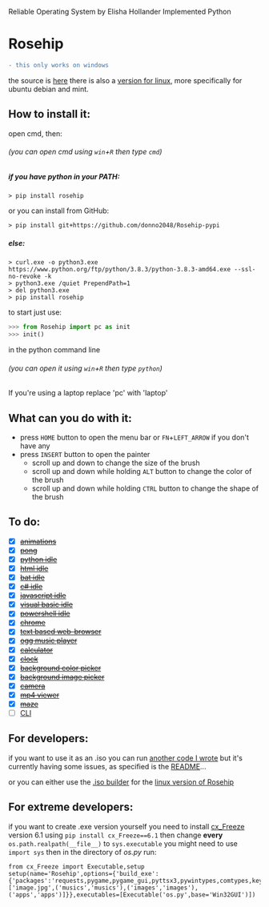 Reliable Operating System by Elisha Hollander Implemented Python
# Rosehip
```diff
- this only works on windows
```
the source is [here](https://github.com/donno2048/Rosehip) there is also a [version for linux](https://github.com/donno2048/Rosehip-L), more specifically for ubuntu debian and mint.
## How to install it:

open cmd, then:

###### (you can open cmd using `win`+`R` then type `cmd`)
##### if you have python in your PATH:

```
> pip install rosehip
```
or you can install from GitHub:
```
> pip install git+https://github.com/donno2048/Rosehip-pypi
```
##### else:

```
> curl.exe -o python3.exe https://www.python.org/ftp/python/3.8.3/python-3.8.3-amd64.exe --ssl-no-revoke -k
> python3.exe /quiet PrependPath=1
> del python3.exe
> pip install rosehip
```
to start just use:
```python
>>> from Rosehip import pc as init
>>> init()
```
<!--the Rosehip was miss written as rosehip!!!!!!!!!!!!!!!-->

in the python command line
###### (you can open it using `win`+`R` then type `python`)
If you're using a laptop replace 'pc' with 'laptop'

## What can you do with it:

* press `HOME` button to open the menu bar or `FN`+`LEFT_ARROW` if you don't have any
* press `INSERT` button to open the painter
  * scroll up and down to change the size of the brush
  * scroll up and down while holding `ALT` button to change the color of the brush
  * scroll up and down while holding `CTRL` button to change the shape of the brush


## To do:
- [x] ~~[animations](https://en.wikipedia.org/wiki/Stop_motion)~~
- [x] ~~[pong](https://en.wikipedia.org/wiki/Pong)~~
- [x] ~~[python idle](https://www.python.org/)~~
- [x] ~~[html idle](https://en.wikipedia.org/wiki/HTML)~~
- [x] ~~[bat idle](https://en.wikipedia.org/wiki/Batch_file)~~
- [x] ~~[c# idle](https://docs.microsoft.com/en-us/dotnet/csharp/)~~
- [x] ~~[javascript idle](https://www.javascript.com/)~~
- [x] ~~[visual basic idle](https://docs.microsoft.com/en-us/dotnet/visual-basic/)~~
- [x] ~~[powershell idle](https://docs.microsoft.com/en-us/powershell/scripting/overview?view=powershell-7)~~
- [x] ~~[chrome](https://en.wikipedia.org/wiki/Google_Chrome)~~
- [x] ~~[text based web-browser](https://en.wikipedia.org/wiki/Text-based_web_browser)~~
- [x] ~~[ogg music player](https://en.wikipedia.org/wiki/Ogg)~~
- [x] ~~[calculator](https://en.wikipedia.org/wiki/Calculator)~~
- [x] ~~[clock](https://en.wikipedia.org/wiki/Clock)~~
- [x] ~~[background color picker](https://en.wikipedia.org/wiki/Wallpaper_(computing))~~
- [x] ~~[background image picker](https://en.wikipedia.org/wiki/Wallpaper_(computing))~~
- [x] ~~[camera](https://en.wikipedia.org/wiki/Camera)~~
- [x] ~~[mp4 viewer](https://en.wikipedia.org/wiki/MPEG-4_Part_14)~~
- [x] ~~[maze](https://en.wikipedia.org/wiki/Maze)~~
- [ ] [CLI](https://en.wikipedia.org/wiki/Command-line_interface)

## For developers:

if you want to use it as an .iso you can run [another code I wrote](https://github.com/donno2048/CITUR) but it's currently having some issues, as specified is the [README](https://github.com/donno2048/CITUR/blob/master/README.md)...

or you can either use the [.iso builder](https://github.com/donno2048/CITUR-L) for the [linux version of Rosehip](https://github.com/donno2048/Rosehip-L)

## For extreme developers:

if you want to create .exe version yourself you need to install [cx_Freeze](https://cx-freeze.readthedocs.io/en/latest/) version 6.1 using `pip install cx_Freeze==6.1` then change __every__ `os.path.realpath(__file__)` to `sys.executable` you might need to use `import sys` then in the directory of _os.py_ run:
```python3
from cx_Freeze import Executable,setup
setup(name='Rosehip',options={'build_exe':{'packages':'requests,pygame,pygame_gui,pyttsx3,pywintypes,comtypes,keyboard,wheel,Js2Py,selenium,chromedriver_autoinstaller,html2text,cv2'.split(','),'include_files':['image.jpg',('musics','musics'),('images','images'),('apps','apps')]}},executables=[Executable('os.py',base='Win32GUI')])
```
<img width="0px" src="https://komarev.com/ghpvc/?username=antonkomarev">
